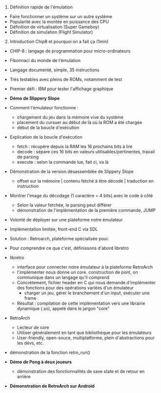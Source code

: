 1. Définition rapide de l'émulation
* Faire fonctionner un système sur un autre système
* Popularité avec la montée en puissance des CPU
* Définition de virtualisation (Super Gameboy)
* Définition de simulation (Flight Simulator)

2. Introduction Chip8 et pourquoi on a fait ça (1min)
* CHIP-8 : langage de programmation pour micro-ordinateurs
* Fibonnaci du monde de l'émulation
* Langage documenté, simple, 35 instructions
* Très testables avec pleins de ROMs, notamment de test
* Premier défi : IBM pour tester l'affichage graphique

* **Démo de Slippery Slope**
* Comment l'émulateur fonctionne :
  * chargement du jeu dans la mémoire vive du système
  * placement du cursuer au début de là où la ROM a été chargée
  * début de la boucle d'exécution
* Explication de la boucle d'exécution
  * fetch   : récupère depuis la RAM les 16 prochains bits à lire 
  * decode  : sépare ces 16 bits en valeurs utilisables/pertinentes, travail de parsing
  * execute : selon la commande lue, fait ci, va là
* Démonstration de la version désassemblée de Slippery Slope
  * offset sur la mémoire | contenu fetché à être décodé | traduction en instruction
* Montrer l'image du décodage (1 caractère = 4 bits) avec le code à côté
  * Selon la valeur fetchée, le parsing peut différer
  * démonstration de l'implémentation de la première commande, JUMP

* Volonté de déployer sur une plateforme notre émulateur
* Implémentation limitée, front-end C via SDL
* Solution : Retroarch, plateforme spécialisée pour.
* Pour comprendre ce que c'est, définissons d'abord libretro
* libretro
  * interface pour connecter notre émulateur à la plateforme RetroArch
  * l'implémenter nous donne un core. construction de pont, on communique dans un langage qu'il comprend
  * Concrètement, fichier header en C qui nous demande d'implémenter des fonctions pour des opérations variées d'un émulateur
    * charger un jeu, gérer le branchement d'un input, exécuter une frame
  * Résultat : compilation de cette implémentation vers une librairie dynamique (.so), appelé dans le jargon "core"
* RetroArch
  * Lecteur de core
  * Utiliser généralement en tant que bibliothèque pour les émulateurs
  * User-friendly, open-souce, multiplatforme, plein d'abstractions pour les dévs, etc.
* démonstration de la fonction retro_run()

* **Démo de Pong à deux joueurs**
  * démonstration des fonctionnalités de save state et de retour en arrière 

* **Démonstration de RetroArch sur Android**
